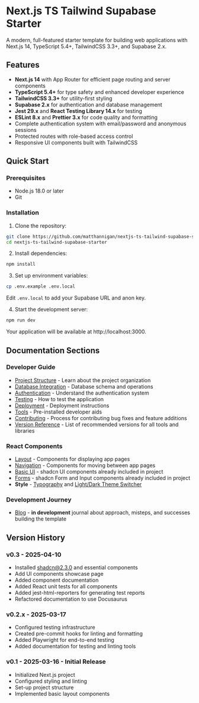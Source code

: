 # Next.js TS Tailwind Supabase Starter

A modern, full-featured starter template for building web applications with Next.js 14, TypeScript 5.4+, TailwindCSS 3.3+, and Supabase 2.x.

## Features

- **Next.js 14** with App Router for efficient page routing and server components
- **TypeScript 5.4+** for type safety and enhanced developer experience
- **TailwindCSS 3.3+** for utility-first styling
- **Supabase 2.x** for authentication and database management
- **Jest 29.x** and **React Testing Library 14.x** for testing
- **ESLint 8.x** and **Prettier 3.x** for code quality and formatting
- Complete authentication system with email/password and anonymous sessions
- Protected routes with role-based access control
- Responsive UI components built with TailwindCSS

## Quick Start

### Prerequisites

- Node.js 18.0 or later
- Git

### Installation

1. Clone the repository:

```bash
git clone https://github.com/matthannigan/nextjs-ts-tailwind-supabase-starter.git
cd nextjs-ts-tailwind-supabase-starter
```

2. Install dependencies:

```bash
npm install
```

3. Set up environment variables:

```bash
cp .env.example .env.local
```

Edit `.env.local` to add your Supabase URL and anon key.

4. Start the development server:

```bash
npm run dev
```

Your application will be available at http://localhost:3000.

## Documentation Sections

### Developer Guide

- [Project Structure](https://matthannigan.github.io/nextjs-ts-tailwind-supabase-starter/developer-guide/structure) - Learn about the project organization
- [Database Integration](https://matthannigan.github.io/nextjs-ts-tailwind-supabase-starter/developer-guide/database-features/integration) - Database schema and operations
- [Authentication](https://matthannigan.github.io/nextjs-ts-tailwind-supabase-starter/developer-guide/database-features/authentication) - Understand the authentication system
- [Testing](https://matthannigan.github.io/nextjs-ts-tailwind-supabase-starter/developer-guide/testing) - How to test the application
- [Deployment](https://matthannigan.github.io/nextjs-ts-tailwind-supabase-starter/developer-guide/deployment) - Deployment instructions
- [Tools](https://matthannigan.github.io/nextjs-ts-tailwind-supabase-starter/developer-guide/tools/) -  Pre-installed developer aids
- [Contributing](https://matthannigan.github.io/nextjs-ts-tailwind-supabase-starter/developer-guide/contributing) - Process for contributing bug fixes and feature additions
- [Version Reference](https://matthannigan.github.io/nextjs-ts-tailwind-supabase-starter/developer-guide/version-reference) - List of recommended versions for all tools and libraries

### React Components

- [Layout](https://matthannigan.github.io/nextjs-ts-tailwind-supabase-starter/components/layout) - Components for displaying app pages
- [Navigation](https://matthannigan.github.io/nextjs-ts-tailwind-supabase-starter/components/navigation/) - Components for moving between app pages
- [Basic UI](https://matthannigan.github.io/nextjs-ts-tailwind-supabase-starter/components/ui/) - shadcn UI components already included in project
- [Forms](https://matthannigan.github.io/nextjs-ts-tailwind-supabase-starter/components/forms/) - shadcn Form and Input components already included in project 
- **Style** - [Typography](https://matthannigan.github.io/nextjs-ts-tailwind-supabase-starter/components/style/typography) and [Light/Dark Theme Switcher](https://matthannigan.github.io/nextjs-ts-tailwind-supabase-starter/components/style/theme-switch)

### Development Journey

- [Blog](https://matthannigan.github.io/nextjs-ts-tailwind-supabase-starter/blog) - **in development** journal about approach, misteps, and successes building the template

## Version History

### v0.3 - 2025-04-10
- Installed shadcn@2.3.0 and essential components
- Add UI components showcase page
- Added component documentation
- Added React unit tests for all components
- Added jest-html-reporters for generating test reports
- Refactored documentation to use Docusaurus

### v0.2.x - 2025-03-17

- Configured testing infrastructure
- Created pre-commit hooks for linting and formatting
- Added Playwright for end-to-end testing
- Added documentation for testing and linting tools

### v0.1 - 2025-03-16 - Initial Release

- Initialized Next.js project
- Configured styling and linting
- Set-up project structure
- Implemented basic layout components

